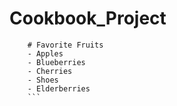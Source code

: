 # Cookbook_Project
```
    # Favorite Fruits
    - Apples
    - Blueberries
    - Cherries
    - Shoes
    - Elderberries
    ```